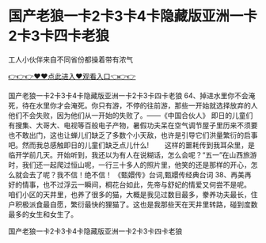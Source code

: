 # 国产老狼一卡2卡3卡4卡隐藏版亚洲一卡2卡3卡四卡老狼
工人小伙伴来自不同省份都操着带有浓气

<a href="https://github.com/zchuit/pxmid/issues/2">👉👉👉♥♥点此进入♥观看入口👈👉👉</a>

国产老狼一卡2卡3卡4卡隐藏版亚洲一卡2卡3卡四卡老狼	64、掉进水里你不会淹死，待在水里你才会淹死。你只有游，不停的往前游，那些一开始就选择放弃的人他们不会失败，因为他们从一开始的失败了。——《中国合伙人》
即日的儿童们有搜集、大哥大、电视等百般电子产物，暑假功夫呆在空气调节屋子里历来不须要也不敢出门，这也让蝉儿们缺乏了多数个小天敌，也许是引导它们洪量繁衍的启事吧。然而我总感触即日的儿童们缺乏点儿什么!
　　这样的噩耗传到我耳朵里，是临开学前几天。开始听到，我还以为有人在说糊话，怎么会呢？“五一”在山西旅游时，我们还一起爬过恒山呢，一行三十多人的照片里，他笑的还是那样的开心，怎么就会去了呢？我不信！绝不信！
	《甄嬛传》台词,甄嬛传经典台词	38、再美再好的情事，也不过浮云一瞬间，桐花台如此，先帝与舒妃的情爱又何尝不是呢。
咱们小区的天井里，也养了很多的猫，大概是我见过数目最多，豢养功夫最长，住户积极派食最自愿，繁衍最快的狸猫了。这也是我那些天在天井里转路，碰到度数最多的女生和女生了。

国产老狼一卡2卡3卡4卡隐藏版亚洲一卡2卡3卡四卡老狼
